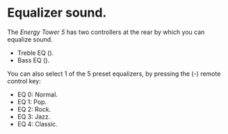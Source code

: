 # Equalizer sound.

The *Energy Tower 5* has two controllers at the rear by which you can equalize sound.

* Treble EQ ().
* Bass EQ ().

You can also select 1 of the 5 preset equalizers, by pressing the (-) remote control key:

* EQ 0: Normal.
* EQ 1: Pop.
* EQ 2: Rock.
* EQ 3: Jazz.
* EQ 4: Classic.
